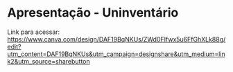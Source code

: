 # Apresentação - Uninventário

Link para acessar: https://www.canva.com/design/DAF19BqNKUs/ZWd0FIfwx5u6FfGhXLk88g/edit?utm_content=DAF19BqNKUs&utm_campaign=designshare&utm_medium=link2&utm_source=sharebutton